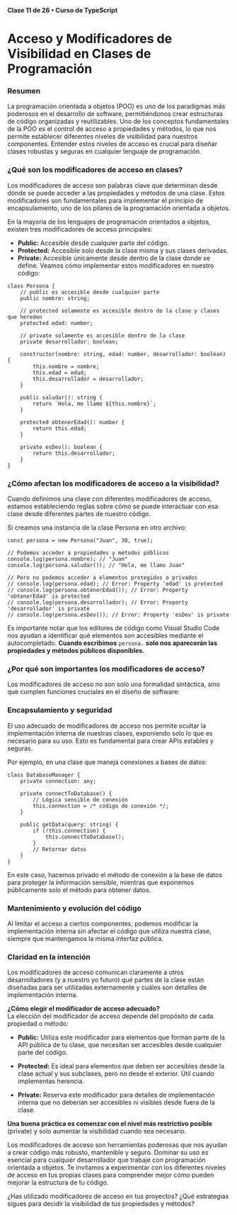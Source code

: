 **Clase 11 de 26 • Curso de TypeScript**
# Acceso y Modificadores de Visibilidad en Clases de Programación

### Resumen

La programación orientada a objetos (POO) es uno de los paradigmas más poderosos en el desarrollo de software, permitiéndonos crear estructuras de código organizadas y reutilizables. Uno de los conceptos fundamentales de la POO es el control de acceso a propiedades y métodos, lo que nos permite establecer diferentes niveles de visibilidad para nuestros componentes. Entender estos niveles de acceso es crucial para diseñar clases robustas y seguras en cualquier lenguaje de programación.

### ¿Qué son los modificadores de acceso en clases?
Los modificadores de acceso son palabras clave que determinan desde dónde se puede acceder a las propiedades y métodos de una clase. Estos modificadores son fundamentales para implementar el principio de encapsulamiento, uno de los pilares de la programación orientada a objetos.

En la mayoría de los lenguajes de programación orientados a objetos, existen tres modificadores de acceso principales:

* __Public:__ Accesible desde cualquier parte del código.
* __Protected:__ Accesible solo desde la clase misma y sus clases derivadas.
* __Private:__ Accesible únicamente desde dentro de la clase donde se define.
Veamos cómo implementar estos modificadores en nuestro código:
```
class Persona {
    // public es accesible desde cualquier parte
    public nombre: string;
    
    // protected solamente es accesible dentro de la clase y clases que hereden
    protected edad: number;
    
    // private solamente es accesible dentro de la clase
    private desarrollador: boolean;
    
    constructor(nombre: string, edad: number, desarrollador: boolean) {
        this.nombre = nombre;
        this.edad = edad;
        this.desarrollador = desarrollador;
    }
    
    public saludar(): string {
        return `Hola, me llamo ${this.nombre}`;
    }
    
    protected obtenerEdad(): number {
        return this.edad;
    }
    
    private esDev(): boolean {
        return this.desarrollador;
    }
}
```
### ¿Cómo afectan los modificadores de acceso a la visibilidad?
Cuando definimos una clase con diferentes modificadores de acceso, estamos estableciendo reglas sobre cómo se puede interactuar con esa clase desde diferentes partes de nuestro código.

Si creamos una instancia de la clase Persona en otro archivo:
```
const persona = new Persona("Juan", 30, true);

// Podemos acceder a propiedades y métodos públicos
console.log(persona.nombre); // "Juan"
console.log(persona.saludar()); // "Hola, me llamo Juan"

// Pero no podemos acceder a elementos protegidos o privados
// console.log(persona.edad); // Error: Property 'edad' is protected
// console.log(persona.obtenerEdad()); // Error: Property 'obtenerEdad' is protected
// console.log(persona.desarrollador); // Error: Property 'desarrollador' is private
// console.log(persona.esDev()); // Error: Property 'esDev' is private
```
Es importante notar que los editores de código como Visual Studio Code nos ayudan a identificar qué elementos son accesibles mediante el autocompletado. **Cuando escribimos** `persona.` **solo nos aparecerán las propiedades y métodos públicos disponibles.**

### ¿Por qué son importantes los modificadores de acceso?
Los modificadores de acceso no son solo una formalidad sintáctica, sino que cumplen funciones cruciales en el diseño de software:

### Encapsulamiento y seguridad
El uso adecuado de modificadores de acceso nos permite ocultar la implementación interna de nuestras clases, exponiendo solo lo que es necesario para su uso. Esto es fundamental para crear APIs estables y seguras.

Por ejemplo, en una clase que maneja conexiones a bases de datos:
```
class DatabaseManager {
    private connection: any;
    
    private connectToDatabase() {
        // Lógica sensible de conexión
        this.connection = /* código de conexión */;
    }
    
    public getData(query: string) {
        if (!this.connection) {
            this.connectToDatabase();
        }
        // Retornar datos
    }
}
```
En este caso, hacemos privado el método de conexión a la base de datos para proteger la información sensible, mientras que exponemos públicamente solo el método para obtener datos.

### Mantenimiento y evolución del código
Al limitar el acceso a ciertos componentes, podemos modificar la implementación interna sin afectar el código que utiliza nuestra clase, siempre que mantengamos la misma interfaz pública.

### Claridad en la intención
Los modificadores de acceso comunican claramente a otros desarrolladores (y a nuestro yo futuro) qué partes de la clase están diseñadas para ser utilizadas externamente y cuáles son detalles de implementación interna.

__¿Cómo elegir el modificador de acceso adecuado?__  
La elección del modificador de acceso depende del propósito de cada propiedad o método:

* __Public:__ Utiliza este modificador para elementos que forman parte de la API pública de tu clase, que necesitan ser accesibles desde cualquier parte del código.

* __Protected:__ Es ideal para elementos que deben ser accesibles desde la clase actual y sus subclases, pero no desde el exterior. Útil cuando implementas herencia.

* __Private:__ Reserva este modificador para detalles de implementación interna que no deberían ser accesibles ni visibles desde fuera de la clase.

**Una buena práctica es comenzar con el nivel más restrictivo posible** (private) y solo aumentar la visibilidad cuando sea necesario.

Los modificadores de acceso son herramientas poderosas que nos ayudan a crear código más robusto, mantenible y seguro. Dominar su uso es esencial para cualquier desarrollador que trabaje con programación orientada a objetos. Te invitamos a experimentar con los diferentes niveles de acceso en tus propias clases para comprender mejor cómo pueden mejorar la estructura de tu código.

¿Has utilizado modificadores de acceso en tus proyectos? ¿Qué estrategias sigues para decidir la visibilidad de tus propiedades y métodos?